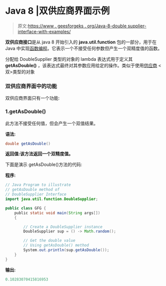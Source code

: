 # Java 8 |双供应商界面示例

> 原文:[https://www . geesforgeks . org/Java-8-double supplier-interface-with-examples/](https://www.geeksforgeeks.org/java-8-doublesupplier-interface-with-examples/)

**双供应商接口**是从 java 8 开始引入的 **java.util.function** 包的一部分，用于在 Java 中实现[函数编程](https://www.geeksforgeeks.org/functional-programming-paradigm/)。它表示一个不接受任何参数但产生一个双精度值的函数。

分配给 DoubleSupplier 类型的对象的 lambda 表达式用于定义其 **getAsDouble()** ，该表达式最终对其参数应用给定的操作。类似于使用[供应商](https://www.geeksforgeeks.org/supplier-interface-in-java-with-examples/) <双>类型的对象

### 双供应商界面中的功能

双供应商界面只有一个功能:

### 1.getAsDouble()

此方法不接受任何值，但会产生一个双值结果。

**语法:**

```java
double getAsDouble()
```

**返回值:**该方法返回**一个双精度值。**

下面是演示 getAsDouble()方法的代码:

**程序:**

```java
// Java Program to illustrate
// getAsDouble method of
// DoubleSupplier Interface
import java.util.function.DoubleSupplier;

public class GFG {
    public static void main(String args[])
    {

        // Create a DoubleSupplier instance
        DoubleSupplier sup = () -> Math.random();

        // Get the double value
        // Using getAsDouble() method
        System.out.println(sup.getAsDouble());
    }
}
```

**输出:**

```java
0.10283070415816953

```
